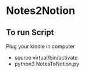 # Notes2Notion

## To run Script

Plug your kindle in computer

- source virtual/bin/activate
- python3 NotesToNotion.py
